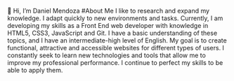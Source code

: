 👋 Hi, I’m Daniel Mendoza
#About Me
I like to research and expand my knowledge. I adapt quickly to new environments and tasks. Currently, I am developing my skills as a Front End web developer with knowledge in HTML5, CSS3, JavaScript and Git. I have a basic understanding of these topics, and I have an intermediate-high level of English. My goal is to create functional, attractive and accessible websites for different types of users. I constantly seek to learn new technologies and tools that allow me to improve my professional performance. I continue to perfect my skills to be able to apply them.
